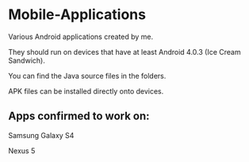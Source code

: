 # Mobile-Applications
Various Android applications created by me.

They should run on devices that have at least Android 4.0.3 (Ice Cream Sandwich).

You can find the Java source files in the folders.

APK files can be installed directly onto devices.


## Apps confirmed to work on:

Samsung Galaxy S4

Nexus 5

